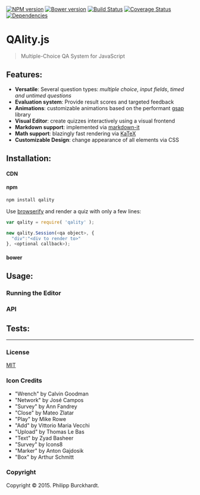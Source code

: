 [![NPM version][npm-image]][npm-url]
[![Bower version][bower-image]][bower-url]
[![Build Status][travis-image]][travis-url]
[![Coverage Status][coveralls-image]][coveralls-url]
[![Dependencies][dependencies-image]][dependencies-url]

# QAlity.js

> Multiple-Choice QA System for JavaScript

## Features:

- **Versatile**: Several question types: *multiple choice*, *input fields*, *timed and untimed questions*
- **Evaluation system**: Provide result scores and targeted feedback
- **Animations**: customizable animations based on the performant [gsap](http://greensock.com/gsap) library
- **Visual Editor**: create quizzes interactively using a visual frontend
- **Markdown support**: implemented via [markdown-it](https://markdown-it.github.io/)
- **Math support**: blazingly fast rendering via [KaTeX](http://khan.github.io/KaTeX/)
- **Customizable Design**: change appearance of all elements via CSS

## Installation:

#### CDN 

#### npm

```bash 
npm install qality
```

Use [browserify](https://github.com/substack/node-browserify) and render a quiz with only a few lines:

```javascript
var qality = require( 'qality' );

new qality.Session(<qa object>, {
  "div":"<div to render to>"
}, <optional callback>);
```

#### bower

## Usage:

### Running the Editor

### API

## Tests:

---
### License

[MIT](http://opensource.org/licenses/MIT)

### Icon Credits

- "Wrench" by Calvin Goodman
- "Network" by José Campos
- "Survey" by Ann Fandrey
- "Close" by Mateo Zlatar
- "Play" by Mike Rowe
- "Add" by Vittorio Maria Vecchi
- "Upload" by Thomas Le Bas
- "Text" by Zyad Basheer
- "Survey" by Icons8
- "Marker" by Anton Gajdosik
- "Box" by Arthur Schmitt

[npm-image]: https://badge.fury.io/js/qality.svg
[npm-url]: http://badge.fury.io/js/qality

[bower-image]:  https://img.shields.io/bower/v/qality.js.svg
[bower-url]: https://github.com/Planeshifter/qality.js.git

[travis-image]: https://travis-ci.org/Planeshifter/qality.js.svg
[travis-url]: https://travis-ci.org/Planeshifter/qality.js

[coveralls-image]: https://img.shields.io/coveralls/Planeshifter/qality.js/master.svg
[coveralls-url]: https://coveralls.io/r/Planeshifter/qality.js?branch=master

[dependencies-image]: http://img.shields.io/david/Planeshifter/qality.js.svg
[dependencies-url]: https://david-dm.org/Planeshifter/qality.js

### Copyright

Copyright &copy; 2015. Philipp Burckhardt.
